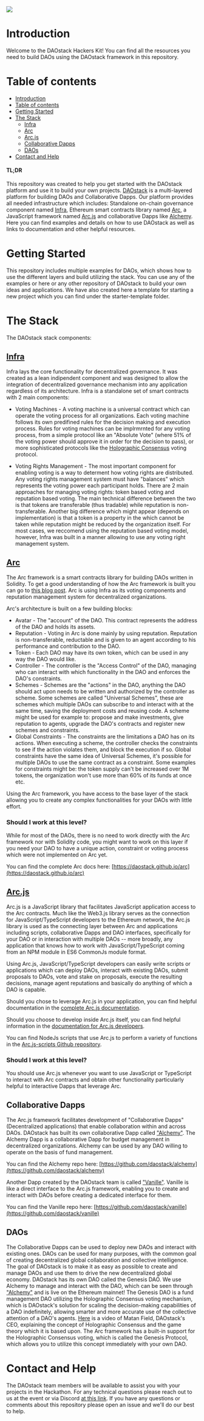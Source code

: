 <img src="./daostack-hk.png">

# Introduction

Welcome to the DAOstack Hackers Kit! You can find all the resources you need to build DAOs using the DAOstack framework in this repository.

# Table of contents

<!--ts-->

- [Introduction](#introduction)
- [Table of contents](#table-of-contents)
- [Getting Started](#getting-started)
- [The Stack](#the-stack)
  - [Infra](#infra)
  - [Arc](#arc)
  - [Arc.js](#arcjs)
  - [Collaborative Dapps](#collaborative-dapps)
  - [DAOs](#daos)
- [Contact and Help](#contact-and-help)
  <!--te-->

#### TL;DR

This repository was created to help you get started with the DAOstack platform and use it to build your own projects.
[DAOstack](https://daostack.io) is a multi-layered platform for building DAOs and Collaborative Dapps.
Our platform provides all needed infrastructure which includes: Standalone on-chain governance component named [Infra](https://github.com/daostack/infra), Ethereum smart contracts library named [Arc](https://github.com/daostack/arc), a JavaScript framework named [Arc.js](https://github.com/daostack/arc.js) and collaborative Dapps like [Alchemy](https://alchemy.daostack.io/).
Here you can find examples and details on how to use DAOstack as well as links to documentation and other helpful resources.

# Getting Started

This repository includes multiple examples for DAOs, which shows how to use the different layers and build utilizing the stack. You can use any of the examples or here or any other repository of DAOstack to build your own ideas and applications. We have also created here a template for starting a new project which you can find under the starter-template folder.

# The Stack

The DAOstack stack components:

## [Infra](https://github.com/daostack/infra)

Infra lays the core functionality for decentralized governance. It was created as a lean indipendent component and was designed to allow the integration of decentralized governance mechanism into any application regardless of its architecture.
Infra is a standalone set of smart contracts with 2 main components:

- Voting Machines - A voting machine is a universal contract which can operate the voting process for all organizations. Each voting machine follows its own predifined rules for the decision making and execution process. Rules for voting machines can be implrmrnted for any voting process, from a simple protocol like an "Absolute Vote" (where 51% of the voting power should approve it in order for the decision to pass), or more sophisticated protocols like the [Holographic Consensus](https://www.youtube.com/watch?v=1De0MoStSkY) voting protocol.

- Voting Rights Management - The most important component for enabling voting is a way to determent how voting rights are distributed. Any voting rights management system must have "balances" which represents the voting power each participant holds. There are 2 main approaches for managing voting rights: token based voting and reputation based voting. The main technical difference between the two is that tokens are transferable (thus tradable) while reputation is non-transferable. Another big difference which might appear (depends on implementation) is that a token is a property in the which cannot be taken while reputation might be reduced by the organization itself. For most cases, we reccomend using the reputation based voting model, however, Infra was built in a manner allowing to use any voting right management system.

## [Arc](https://github.com/daostack/arc)

The Arc framework is a smart contracts library for building DAOs written in Solidity. To get a good understanding of how the Arc framework is built you can go to [this blog post](https://medium.com/daostack/the-arc-platform-2353229a32fc). Arc is using Infra as its voting components and reputation management system for decentralized organizations.

Arc's architecture is built on a few building blocks:

- Avatar - The "account" of the DAO. This contract represents the address of the DAO and holds its assets.
- Reputation - Voting in Arc is done mainly by using reputation. Reputation is non-transferable, reductable and is given to an agent according to his performance and contribution to the DAO.
- Token - Each DAO may have its own token, which can be used in any way the DAO would like.
- Controller - The controller is the "Access Control" of the DAO, managing who can interact with which functionality in the DAO and enforces the DAO's constraints.
- Schemes - Schemes are the "actions" in the DAO, anything the DAO should act upon needs to be written and authorized by the controller as scheme. Some schemes are called "Universal Schemes", these are schemes which multiple DAOs can subscribe to and interact with at the same time, saving the deployment costs and reusing code. A scheme might be used for example to: propose and make investments, give reputation to agents, upgrade the DAO's contracts and register new schemes and constraints.
- Global Constraints - The constraints are the limitations a DAO has on its actions. When executing a scheme, the controller checks the constraints to see if the action violates them, and block the execution if so. Global constraints have the same idea of Universal Schemes, it's possible for multiple DAOs to use the same contract as a constraint. Some examples for constraints might be: the token supply can't be increased over 1M tokens, the organization won't use more than 60% of its funds at once etc.

Using the Arc framework, you have access to the base layer of the stack allowing you to create any complex functionalities for your DAOs with little effort.

### Should I work at this level?

While for most of the DAOs, there is no need to work directly with the Arc framework nor with Solidity code, you might want to work on this layer if you need your DAO to have a unique action, constraint or voting process which were not implemented on Arc yet.

You can find the complete Arc docs here: [https://daostack.github.io/arc](https://daostack.github.io/arc)

## [Arc.js](https://github.com/daostack/arc.js)

Arc.js is a JavaScript library that facilitates JavaScript application access to the Arc contracts. Much like the Web3.js library serves as the connection for JavaScript/TypeScript developers to the Ethereum network, the Arc.js library is used as the connecting layer between Arc and applications including scripts, collaborative Dapps and DAO interfaces, specifically for your DAO or in interaction with multiple DAOs -- more broadly, any application that knows how to work with JavaScript/TypeScript coming from an NPM module in ES6 CommonJs module format.

Using Arc.js, JavaScript/TypeScript developers can easily write scripts or applications which can deploy DAOs, interact with existing DAOs, submit proposals to DAOs, vote and stake on proposals, execute the resulting decisions, manage agent reputations and basically do anything of which a DAO is capable.

Should you chose to leverage Arc.js in your application, you can find helpful documentation in the [complete Arc.js documentation](https://daostack.github.io/arc.js/).

Should you choose to develop inside Arc.js itself, you can find helpful information in the [documentation for Arc.js developers](https://github.com/daostack/arc.js/blob/devDocs/docs/DeveloperDocs.md).

You can find NodeJs scripts that use Arc.js to perform a variety of functions in the [Arc.js-scripts Github repository](https://github.com/daostack/arc.js-scripts).

### Should I work at this level?

You should use Arc.js whenever you want to use JavaScript or TypeScript to interact with Arc contracts and obtain other functionality particularly helpful to interactive Dapps that leverage Arc.

## Collaborative Dapps

The Arc.js framework facilitates development of "Collaborative Dapps" (Decentralized applications) that enable collaboration within and across DAOs.
DAOstack has built its own collaborative Dapp called ["Alchemy"](https://alchemy.daostack.io/). The Alchemy Dapp is a collaborative Dapp for budget management in decentralized organizations. Alchemy can be used by any DAO willing to operate on the basis of fund management.

You can find the Alchemy repo here: [https://github.com/daostack/alchemy](https://github.com/daostack/alchemy)

Another Dapp created by the DAOstack team is called ["Vanille"](http://daostack.azurewebsites.net). Vanille is like a direct interface to the Arc.js framework, enabling you to create and interact with DAOs before creating a dedicated interface for them.

You can find the Vanille repo here: [https://github.com/daostack/vanille](https://github.com/daostack/vanille)

## DAOs

The Collaborative Dapps can be used to deploy new DAOs and interact with existing ones. DAOs can be used for many purposes, with the common goal of creating decentralized global collaboration and collective intelligence. The goal of DAOstack is to make it as easy as possible to create and manage DAOs and use them to drive the new decentralized global economy.
DAOstack has its own DAO called the Genesis DAO. We use Alchemy to manage and interact with the DAO, which can be seen through ["Alchemy"](https://alchemy.daostack.io/) and is live on the Ethereum mainnet! The Genesis DAO is a fund management DAO utilizing the Holographic Consensus voting mechanism, which is DAOstack's solution for scaling the decision-making capabilities of a DAO indefinitely, allowing smarter and more accurate use of the collective attention of a DAO's agents. [Here](https://www.youtube.com/watch?v=1De0MoStSkY) is a video of Matan Field, DAOstack's CEO, explaining the concept of Holographic Consensus and the game theory which it is based upon.
The Arc framework has a built-in support for the Holographic Consensus voting, which is called the Genesis Protocol, which allows you to utilize this concept immediately with your own DAO.

# Contact and Help

The DAOstack team members will be available to assist you with your projects in the Hackathon.
For any technical questions please reach out to us at the event or via Discord [at this link](https://discord.gg/WCYEvGA).
If you have any questions or comments about this repository please open an issue and we'll do our best to help.
